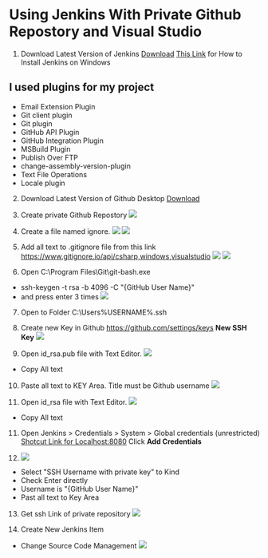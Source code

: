 #  Using Jenkins With Private Github Repostory and Visual Studio

1. Download Latest Version of Jenkins [Download](https://jenkins.io/download/thank-you-downloading-windows-installer-stable)
[This Link](https://dzone.com/articles/how-to-install-jenkins-on-windows) for How to Install Jenkins on Windows 

## I used plugins for my project
* Email Extension Plugin
* Git client plugin
* Git plugin
* GitHub API Plugin
* GitHub Integration Plugin
* MSBuild Plugin
* Publish Over FTP
* change-assembly-version-plugin
* Text File Operations
* Locale plugin


2. Download Latest Version of Github Desktop [Download](https://central.github.com/deployments/desktop/desktop/latest/win32)

3. Create private Github Repostory
![](https://github.com/mertguner/Private-Github-Repostory-For-Jenkins/raw/master/Images/01.png)

4. Create a file named ignore.
![](https://github.com/mertguner/Private-Github-Repostory-For-Jenkins/raw/master/Images/02.png)
![](https://github.com/mertguner/Private-Github-Repostory-For-Jenkins/raw/master/Images/03.png)

5. Add all text to .gitignore file from this link https://www.gitignore.io/api/csharp,windows,visualstudio
![](https://github.com/mertguner/Private-Github-Repostory-For-Jenkins/raw/master/Images/04.png)
![](https://github.com/mertguner/Private-Github-Repostory-For-Jenkins/raw/master/Images/05.png)

6. Open C:\Program Files\Git\git-bash.exe 
- ssh-keygen -t rsa -b 4096 -C "{GitHub User Name}"
- and press enter 3 times
![](https://github.com/mertguner/Private-Github-Repostory-For-Jenkins/raw/master/Images/06.png)

7. Open to Folder C:\Users\%USERNAME%\.ssh

8. Create new Key in Github https://github.com/settings/keys **New SSH Key**
![](https://github.com/mertguner/Private-Github-Repostory-For-Jenkins/raw/master/Images/07.png)

9. Open id_rsa.pub file with Text Editor.
![](https://github.com/mertguner/Private-Github-Repostory-For-Jenkins/raw/master/Images/08.png)
- Copy All text

10. Paste all text to KEY Area. Title must be Github username
![](https://github.com/mertguner/Private-Github-Repostory-For-Jenkins/raw/master/Images/09.png)

9. Open id_rsa file with Text Editor.
![](https://github.com/mertguner/Private-Github-Repostory-For-Jenkins/raw/master/Images/10.png)
- Copy All text

11. Open Jenkins > Credentials > System > Global credentials (unrestricted) [Shotcut Link for Localhost:8080](http://localhost:8080/credentials/store/system/domain/_/) 
Click **Add Credentials**

12. ![](https://github.com/mertguner/Private-Github-Repostory-For-Jenkins/raw/master/Images/11.png)
- Select "SSH Username with private key" to Kind
- Check Enter directly 
- Username is "{GitHub User Name}"
- Past all text to Key Area

13. Get ssh Link of private repository
![](https://github.com/mertguner/Private-Github-Repostory-For-Jenkins/raw/master/Images/12.png)

14. Create New Jenkins Item
- Change Source Code Management
![](https://github.com/mertguner/Private-Github-Repostory-For-Jenkins/raw/master/Images/Connect.gif)

